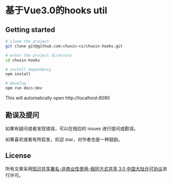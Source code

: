 # 基于Vue3.0的hooks util

## Getting started

```bash
# clone the project
git clone git@github.com:chuxin-cs/chuxin-hooks.git

# enter the project directory
cd chuxin-hooks

# install dependency
npm install

# develop
npm run docs:dev

```

This will automatically open http://localhost:8080


## 勘误及提问

如果有疑问或者发现错误，可以在相应的 issues 进行提问或勘误。

如果喜欢或者有所启发，欢迎 star，对作者也是一种鼓励。

## License

所有文章采用[知识共享署名-非商业性使用-相同方式共享 3.0 中国大陆许可协议](http://creativecommons.org/licenses/by-nc-sa/3.0/cn/)进行许可。
